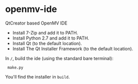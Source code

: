 # openmv-ide #
QtCreator based OpenMV IDE

* Install 7-Zip and add it to PATH.
* Install Python 2.7 and add it to PATH.
* Install Qt (to the default location).
* Install The Qt Installer Framework (to the default location).

In `/`, build the ide (using the standard bare terminal):

     make.py

You'll find the installer in `build`.
